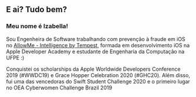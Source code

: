 ## E ai? Tudo bem?

### Meu nome é Izabella!    
Sou Engenheira de Software trabalhando com prevenção à fraude em iOS no [AllowMe - Intelligence by Tempest](https://www.allowme.cloud/), formada em  desenvolvimento iOS na Apple Developer Academy e estudante de Engenharia da Computação na UFPE :)

Conquistei os scholarships da Apple Worldwide Developers Conference 2019 (#WWDC19) e Grace Hopper Celebration 2020 (#GHC20). Além disso, fui uma das vencedoras do Swift Student Challenge 2020 e o primeiro lugar no OEA Cyberwomen Challenge Brazil 2019
